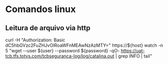 # Comandos linux

## Leitura de arquivo via http

curl -H "Authorization: Basic dC5hbGVzc2FuZHJvOlRoaWFnMEAwNzAzMTY=" https://${host}
watch -n 5 "wget --user ${user} --password ${password} -qO-  https://uat-tcb.tfs.totvs.com/tcbseguranca-log/log/catalina.out | grep INFO | tail" 
